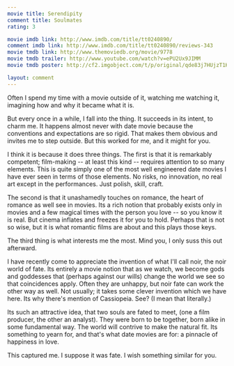 ```yaml
---
movie title: Serendipity
comment title: Soulmates
rating: 3

movie imdb link: http://www.imdb.com/title/tt0240890/
comment imdb link: http://www.imdb.com/title/tt0240890/reviews-343
movie tmdb link: http://www.themoviedb.org/movie/9778
movie tmdb trailer: http://www.youtube.com/watch?v=ePU2Ux9JIMM
movie tmdb poster: http://cf2.imgobject.com/t/p/original/qde83j7HUjzT1KNMVklCfgVPr4K.jpg

layout: comment
---
```


Often I spend my time with a movie outside of it, watching me watching it, imagining how and why it became what it is.

But every once in a while, I fall into the thing. It succeeds in its intent, to charm me. It happens almost never with date movie because the conventions and expectations are so rigid. That makes them obvious and invites me to step outside. But this worked for me, and it might for you.

I think it is because it does three things. The first is that it is remarkably competent; film-making -- at least this kind -- requires attention to so many elements. This is quite simply one of the most well engineered date movies I have ever seen in terms of those elements. No risks, no innovation, no real art except in the performances. Just polish, skill, craft.

The second is that it unashamedly touches on romance, the heart of romance as well see in movies. Its a rich notion that probably exists only in movies and a few magical times with the person you love -- so you know it is real. But cinema inflates and freezes it for you to hold. Perhaps that is not so wise, but it is what romantic films are about and this plays those keys.

The third thing is what interests me the most. Mind you, I only suss this out afterward. 

I have recently come to appreciate the invention of what I'll call noir, the noir world of fate. Its entirely a movie notion that as we watch, we become gods and goddesses that (perhaps against our wills) change the world we see so that coincidences apply. Often they are unhappy, but noir fate can work the other way as well. Not usually; it takes some clever invention which we have here. Its why there's mention of Cassiopeia. See? (I mean that literally.)

Its such an attractive idea, that two souls are fated to meet, (one a film producer, the other an analyst). They were born to be together, born alike in some fundamental way. The world will contrive to make the natural fit. Its something to yearn for, and that's what date movies are for: a pinnacle of happiness in love.

This captured me. I suppose it was fate. I wish something similar for you.